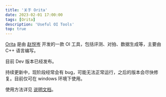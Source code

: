 ```yaml
---
title: '关于 Orita'
date: 2023-02-01 17:00:00
tags: [Orita]
description: 'Useful OI Tools'
top: true
---
```

[Orita](https://github.com/2745518585/Orita) 是由 [赵悦岑](https://github.com/2745518585/) 开发的一款 OI 工具，包括评测、对拍、数据生成等，主要由 C++ 语言编写。

目前 Dev 版本已经发布。

持续更新中，现阶段经常会有 bug，可能无法正常运行，之后的版本会尽快修复。目前仅可在 windows 环境下使用。

使用方法详见 [说明文档](https://github.com/2745518585/Orita#readme)。
